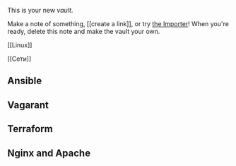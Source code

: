 This is your new *vault*.

Make a note of something, [[create a link]], or try [the Importer](https://help.obsidian.md/Plugins/Importer)!
When you're ready, delete this note and make the vault your own.

[[Linux]]

[[Сети]]
## Ansible

## Vagarant

## Terraform

## Nginx and Apache



